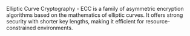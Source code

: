 Elliptic Curve Cryptography - ECC is a family of asymmetric encryption algorithms based on the mathematics of elliptic curves. It offers strong security with shorter key lengths, making it efficient for resource-constrained environments.